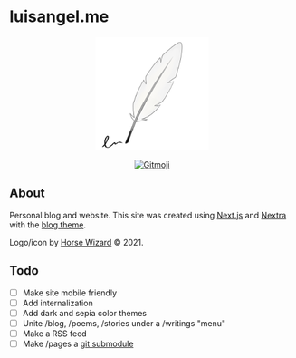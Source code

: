 # luisangel.me

<p align="center">
	<a href="https://github.com/LinkSake/me">
		<img src="public/img/logo.png" height="200" alt="luisangel.me">
	</a>
</p>
<p align="center">
	<a href="https://gitmoji.carloscuesta.me">
		<img src="https://img.shields.io/badge/gitmoji-%20😜%20😍-FFDD67.svg?style=flat-square"
			 alt="Gitmoji">
	</a>
</p>

## About

Personal blog and website. This site was created using [Next.js](https://nextjs.org/) and [Nextra](https://nextra.vercel.app/) with the [blog theme](https://github.com/shuding/nextra/tree/core/packages/nextra-theme-blog).

Logo/icon by [Horse Wizard](http://instagram.com/horse.wizard) © 2021.

## Todo

- [ ] Make site mobile friendly
- [ ] Add internalization
- [ ] Add dark and sepia color themes
- [ ] Unite /blog, /poems, /stories under a /writings "menu"
- [ ] Make a RSS feed
- [ ] Make /pages a [git submodule](https://www.taniarascia.com/git-submodules-private-content/)
